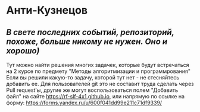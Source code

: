 # Анти-Кузнецов

## _В свете последних событий, репозиторий, похоже, больше никому не нужен. Оно и хорошо)_ 

Тут можно найти решения многих задачек, которые будут встречаться на 2 курсе по предмету "Методы алгоритмизации и программрования"
Если вы решили какую-то задачу, которой тут нет - не стесняйтесь добавить ее. Для пользователей git это не составит труда сделать через Pull request'ы, другие же могут воспользоваться полем "Добавить файл" на сайте https://rf-slf-4x1.github.io, или напрямую по ссылке на форму: https://forms.yandex.ru/u/600f041dd99e211c71df9339/
